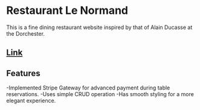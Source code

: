 # Restaurant Le Normand

This is a fine dining restaurant website inspired by that of Alain Ducasse at the Dorchester.

## [Link](https://restaurant-le-normand.surge.sh/)

## Features

-Implemented Stripe Gateway for advanced payment during table reservations.
-Uses simple CRUD operation
-Has smooth styling for a more elegant experience.

